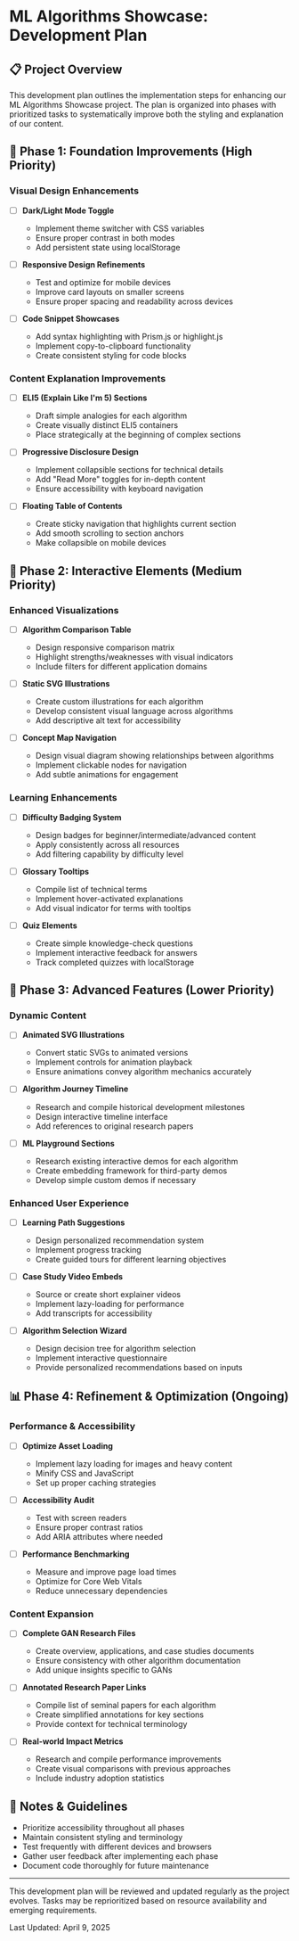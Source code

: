 # ML Algorithms Showcase: Development Plan

## 📋 Project Overview

This development plan outlines the implementation steps for enhancing our ML Algorithms Showcase project. The plan is organized into phases with prioritized tasks to systematically improve both the styling and explanation of our content.

## 🚀 Phase 1: Foundation Improvements (High Priority)

### Visual Design Enhancements
- [ ] **Dark/Light Mode Toggle**
  - Implement theme switcher with CSS variables
  - Ensure proper contrast in both modes
  - Add persistent state using localStorage

- [ ] **Responsive Design Refinements**
  - Test and optimize for mobile devices
  - Improve card layouts on smaller screens
  - Ensure proper spacing and readability across devices

- [ ] **Code Snippet Showcases**
  - Add syntax highlighting with Prism.js or highlight.js
  - Implement copy-to-clipboard functionality
  - Create consistent styling for code blocks

### Content Explanation Improvements
- [ ] **ELI5 (Explain Like I'm 5) Sections**
  - Draft simple analogies for each algorithm
  - Create visually distinct ELI5 containers
  - Place strategically at the beginning of complex sections

- [ ] **Progressive Disclosure Design**
  - Implement collapsible sections for technical details
  - Add "Read More" toggles for in-depth content
  - Ensure accessibility with keyboard navigation

- [ ] **Floating Table of Contents**
  - Create sticky navigation that highlights current section
  - Add smooth scrolling to section anchors
  - Make collapsible on mobile devices

## 🔄 Phase 2: Interactive Elements (Medium Priority)

### Enhanced Visualizations
- [ ] **Algorithm Comparison Table**
  - Design responsive comparison matrix
  - Highlight strengths/weaknesses with visual indicators
  - Include filters for different application domains

- [ ] **Static SVG Illustrations**
  - Create custom illustrations for each algorithm
  - Develop consistent visual language across algorithms
  - Add descriptive alt text for accessibility

- [ ] **Concept Map Navigation**
  - Design visual diagram showing relationships between algorithms
  - Implement clickable nodes for navigation
  - Add subtle animations for engagement

### Learning Enhancements
- [ ] **Difficulty Badging System**
  - Design badges for beginner/intermediate/advanced content
  - Apply consistently across all resources
  - Add filtering capability by difficulty level

- [ ] **Glossary Tooltips**
  - Compile list of technical terms
  - Implement hover-activated explanations
  - Add visual indicator for terms with tooltips

- [ ] **Quiz Elements**
  - Create simple knowledge-check questions
  - Implement interactive feedback for answers
  - Track completed quizzes with localStorage

## 🌟 Phase 3: Advanced Features (Lower Priority)

### Dynamic Content
- [ ] **Animated SVG Illustrations**
  - Convert static SVGs to animated versions
  - Implement controls for animation playback
  - Ensure animations convey algorithm mechanics accurately

- [ ] **Algorithm Journey Timeline**
  - Research and compile historical development milestones
  - Design interactive timeline interface
  - Add references to original research papers

- [ ] **ML Playground Sections**
  - Research existing interactive demos for each algorithm
  - Create embedding framework for third-party demos
  - Develop simple custom demos if necessary

### Enhanced User Experience
- [ ] **Learning Path Suggestions**
  - Design personalized recommendation system
  - Implement progress tracking
  - Create guided tours for different learning objectives

- [ ] **Case Study Video Embeds**
  - Source or create short explainer videos
  - Implement lazy-loading for performance
  - Add transcripts for accessibility

- [ ] **Algorithm Selection Wizard**
  - Design decision tree for algorithm selection
  - Implement interactive questionnaire
  - Provide personalized recommendations based on inputs

## 📊 Phase 4: Refinement & Optimization (Ongoing)

### Performance & Accessibility
- [ ] **Optimize Asset Loading**
  - Implement lazy loading for images and heavy content
  - Minify CSS and JavaScript
  - Set up proper caching strategies

- [ ] **Accessibility Audit**
  - Test with screen readers
  - Ensure proper contrast ratios
  - Add ARIA attributes where needed

- [ ] **Performance Benchmarking**
  - Measure and improve page load times
  - Optimize for Core Web Vitals
  - Reduce unnecessary dependencies

### Content Expansion
- [ ] **Complete GAN Research Files**
  - Create overview, applications, and case studies documents
  - Ensure consistency with other algorithm documentation
  - Add unique insights specific to GANs

- [ ] **Annotated Research Paper Links**
  - Compile list of seminal papers for each algorithm
  - Create simplified annotations for key sections
  - Provide context for technical terminology

- [ ] **Real-world Impact Metrics**
  - Research and compile performance improvements
  - Create visual comparisons with previous approaches
  - Include industry adoption statistics

## 📝 Notes & Guidelines

- Prioritize accessibility throughout all phases
- Maintain consistent styling and terminology
- Test frequently with different devices and browsers
- Gather user feedback after implementing each phase
- Document code thoroughly for future maintenance

---

This development plan will be reviewed and updated regularly as the project evolves. Tasks may be reprioritized based on resource availability and emerging requirements.

Last Updated: April 9, 2025
